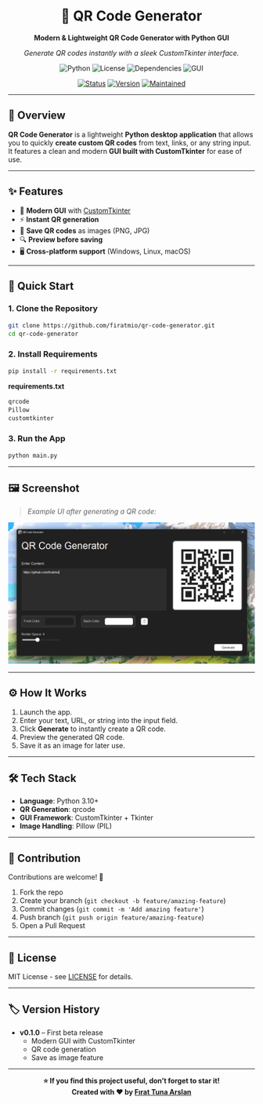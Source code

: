<div align="center">

# 🔳 QR Code Generator

**Modern & Lightweight QR Code Generator with Python GUI**

*Generate QR codes instantly with a sleek CustomTkinter interface.*

![Python](https://img.shields.io/badge/python-3.10+-blue.svg)
![License](https://img.shields.io/badge/license-MIT-green.svg)
![Dependencies](https://img.shields.io/badge/dependencies-qrcode%2C%20PIL%2C%20customtkinter-orange.svg)
![GUI](https://img.shields.io/badge/interface-CustomTkinter-brightgreen.svg)

[![Status](https://img.shields.io/badge/Status-Beta-yellow)](https://github.com/firatmio/qr-code-generator)
[![Version](https://img.shields.io/badge/Version-0.1.0-blue)](https://github.com/firatmio/qr-code-generator)
[![Maintained](https://img.shields.io/badge/Maintained-Yes-brightgreen)](https://github.com/firatmio/qr-code-generator)

</div>

---

## 📖 Overview

**QR Code Generator** is a lightweight **Python desktop application** that allows you to quickly **create custom QR codes** from text, links, or any string input.  
It features a clean and modern **GUI built with CustomTkinter** for ease of use.

---

## ✨ Features

- 🎨 **Modern GUI** with [CustomTkinter](https://github.com/TomSchimansky/CustomTkinter)
- ⚡ **Instant QR generation**
- 💾 **Save QR codes** as images (PNG, JPG)
- 🔍 **Preview before saving**
- 🖥️ **Cross-platform support** (Windows, Linux, macOS)

---

## 🚀 Quick Start

### 1. Clone the Repository

```bash
git clone https://github.com/firatmio/qr-code-generator.git
cd qr-code-generator
```

### 2. Install Requirements

```bash
pip install -r requirements.txt
```

**requirements.txt**

```txt
qrcode
Pillow
customtkinter
```

### 3. Run the App

```bash
python main.py
```

---

## 🖼️ Screenshot

> *Example UI after generating a QR code:*

<p align="center">
  <img src="github/demo.png" alt="QR Code Generator Screenshot" width="720">
</p>

---

## ⚙️ How It Works

1. Launch the app.
2. Enter your text, URL, or string into the input field.
3. Click **Generate** to instantly create a QR code.
4. Preview the generated QR code.
5. Save it as an image for later use.

---

## 🛠️ Tech Stack

- **Language**: Python 3.10+
- **QR Generation**: qrcode
- **GUI Framework**: CustomTkinter + Tkinter
- **Image Handling**: Pillow (PIL)

---

## 🤝 Contribution

Contributions are welcome! 🚀

1. Fork the repo
2. Create your branch (`git checkout -b feature/amazing-feature`)
3. Commit changes (`git commit -m 'Add amazing feature'`)
4. Push branch (`git push origin feature/amazing-feature`)
5. Open a Pull Request

---

## 📄 License

MIT License - see [LICENSE](LICENSE) for details.

---

## 🏷️ Version History

- **v0.1.0** – First beta release  
  - Modern GUI with CustomTkinter  
  - QR code generation  
  - Save as image feature  

---

<div align="center">

**⭐ If you find this project useful, don’t forget to star it!**  
**Created with ❤️ by [Fırat Tuna Arslan](https://github.com/firatmio)**

</div>

